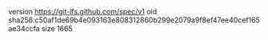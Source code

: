 version https://git-lfs.github.com/spec/v1
oid sha256:c50af1de69b4e093163e808312860b299e2079a9f8ef47ee40cef165ae34ccfa
size 1665
